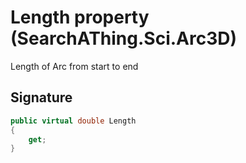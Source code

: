 # Length property (SearchAThing.Sci.Arc3D)
Length of Arc from start to end

## Signature
```csharp
public virtual double Length
{
    get;
}
```
